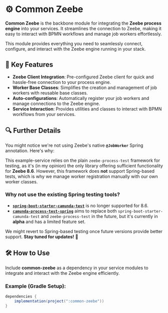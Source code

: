 # ⚙️ Common Zeebe

**Common Zeebe** is the backbone module for integrating the **Zeebe process engine** into your services. 
It streamlines the connection to Zeebe, making it easy to interact with BPMN workflows 
and manage job workers effortlessly.

This module provides everything you need to seamlessly connect, configure, 
and interact with the Zeebe engine running in your stack.

## 🔧 Key Features

- **Zeebe Client Integration**: Pre-configured Zeebe client for quick and hassle-free connection to your process engine.
- **Worker Base Classes**: Simplifies the creation and management of job workers with reusable base classes.
- **Auto-configurations**: Automatically register your job workers and manage connections to the Zeebe engine.
- **Service Interaction**: Provides utilities and classes to interact with BPMN workflows from your services.

## 🔍 Further Details

You might notice we're not using Zeebe's native **`@JobWorker`** Spring annotation. Here's why:

This example-service relies on the plain `zeebe-process-test` framework for testing, 
as it's (in my opinion) the only library offering sufficient functionality for **Zeebe 8.6**.
However, this framework does **not** support Spring-based  tests, 
which is why we manage worker registration manually with our own worker classes.

### Why not use the existing Spring testing tools?

- **[`spring-boot-starter-camunda-test`](https://mvnrepository.com/artifact/io.camunda.spring/spring-boot-starter-camunda-test)** is no longer supported for 8.6.
- **[`camunda-process-test-spring`](https://github.com/camunda/camunda/tree/main/testing/camunda-process-test-spring)** aims to replace both `spring-boot-starter-camunda-test` and `zeebe-process-test` in the future, but it's currently in **alpha** and has a limited feature set.

We might revert to Spring-based testing once future versions provide better support. 
**Stay tuned for updates!** 🚀

## 🛠️ How to Use

Include **common-zeebe** as a dependency in your service modules 
to integrate and interact with the Zeebe engine efficiently.

### Example (Gradle Setup):

```gradle
dependencies {
    implementation(project(":common-zeebe"))
}
```
